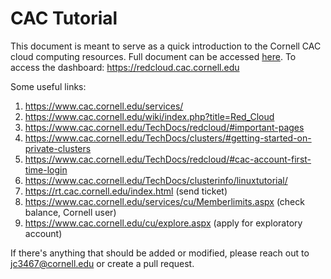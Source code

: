 # CAC Tutorial
This document is meant to serve as a quick introduction to the Cornell CAC cloud computing resources. Full document can be accessed [here](https://github.com/jxc0229/Cornell_cac_tutorial/blob/main/CAC_tutorial.pdf).
To access the dashboard: https://redcloud.cac.cornell.edu

Some useful links:
1. https://www.cac.cornell.edu/services/
2. https://www.cac.cornell.edu/wiki/index.php?title=Red_Cloud
3. https://www.cac.cornell.edu/TechDocs/redcloud/#important-pages
4. https://www.cac.cornell.edu/TechDocs/clusters/#getting-started-on-private-clusters
5. https://www.cac.cornell.edu/TechDocs/redcloud/#cac-account-first-time-login
6. https://www.cac.cornell.edu/TechDocs/clusterinfo/linuxtutorial/
7. https://rt.cac.cornell.edu/index.html (send ticket)
8. https://www.cac.cornell.edu/services/cu/Memberlimits.aspx (check balance, Cornell user)
9. https://www.cac.cornell.edu/cu/explore.aspx (apply for exploratory account)

If there's anything that should be added or modified, please reach out to jc3467@cornell.edu or create a pull request.
